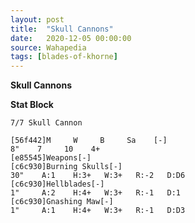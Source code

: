 ```yaml
---
layout: post
title:  "Skull Cannons"
date:   2020-12-05 00:00:00
source: Wahapedia
tags: [blades-of-khorne]
---
```


**Skull Cannons**

**Stat Block**
```
7/7 Skull Cannon
```

```
[56f442]M     W     B     Sa    [-]
8"    7     10    4+    
[e85545]Weapons[-]
[c6c930]Burning Skulls[-]
30"    A:1    H:3+   W:3+   R:-2   D:D6  
[c6c930]Hellblades[-]
1"     A:2    H:4+   W:3+   R:-1   D:1   
[c6c930]Gnashing Maw[-]
1"     A:1    H:4+   W:3+   R:-1   D:D3  
```
    